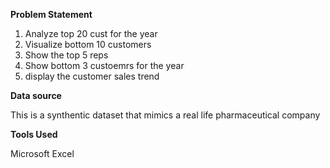 **Problem Statement**

1. Analyze top 20 cust for the year
2. Visualize bottom 10 customers
3. Show the top 5 reps
4. Show bottom 3 custoemrs for the year
5.  display the customer sales trend

**Data source**

This is a synthentic dataset that mimics a real life pharmaceutical company

**Tools Used**

Microsoft Excel
